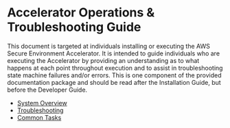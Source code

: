 # Accelerator Operations & Troubleshooting Guide

This document is targeted at individuals installing or executing the AWS Secure Environment Accelerator. It is intended to guide individuals who are executing the Accelerator by providing an understanding as to what happens at each point throughout execution and to assist in troubleshooting state machine failures and/or errors. This is one component of the provided documentation package and should be read after the Installation Guide, but before the Developer Guide.

-   [System Overview](system-overview.md)
-   [Troubleshooting](troubleshooting.md)
-   [Common Tasks](common-tasks.md)
